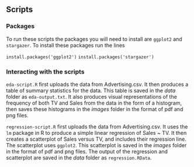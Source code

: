 ## Scripts

### Packages 

To run these scripts the packages you will need to install are `ggplot2` and `stargazer`. To install these packages run the lines

`install.packages('ggplot2')`
`install.packages('stargazer')`

### Interacting with the scripts

`eda-script.R` first uploads the data from Advertising.csv. It then produces a table of summary statistics for the data. This table is saved in the _data_ folder as `eda-output.txt`. It also produces visual representations of the frequency of both TV and Sales from the data in the form of a histogram, then saves these histograms in the _images_ folder in the format of pdf and png files.

`regression-script.R` first uploads the data from Advertising.csv. It uses the `lm` package in R to produce a simple linear regression of Sales ~ TV. It then creates a scatterplot of Sales versus TV, and includes their regression line. The scatterplot uses `ggplot2`. This scatterplot is saved in the _images_ folder in the format of pdf and png files. The output of the regression and scatterplot are saved in the _data_ folder as `regression.RData`.